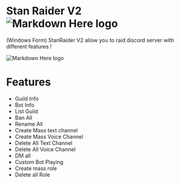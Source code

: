 # Stan Raider V2 ![Markdown Here logo](https://cdn.discordapp.com/attachments/698652175882125405/726843684083204156/T-3Fo_stan-ConvertImage.png) 
(Windows Form) StanRaider V2 allow you to raid discord server with different features ! 

![Markdown Here logo](https://media.discordapp.net/attachments/749673761028046879/750022021886246952/Stanraiderv2.gif) 

# Features 

* Guild Info
* Bot Info
* List Guild
* Ban All 
* Rename All
* Create Mass text channel
* Create Mass Voice Channel
* Delete All Text Channel
* Delete All Voice Channel
* DM all
* Custom Bot Playing
* Create mass role
* Delete all Role

